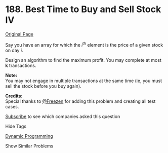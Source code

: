 # 188. Best Time to Buy and Sell Stock IV

[Original Page](https://leetcode.com/problems/best-time-to-buy-and-sell-stock-iv/)

Say you have an array for which the _i_<sup>th</sup> element is the price of a given stock on day _i_.

Design an algorithm to find the maximum profit. You may complete at most **k** transactions.

**Note:**  
You may not engage in multiple transactions at the same time (ie, you must sell the stock before you buy again).

**Credits:**  
Special thanks to [@Freezen](https://oj.leetcode.com/discuss/user/Freezen) for adding this problem and creating all test cases.

<div>

[Subscribe](/subscribe/) to see which companies asked this question

</div>

<div>

<div id="tags" class="btn btn-xs btn-warning">Hide Tags</div>

<span class="hidebutton" style="display: inline;">[Dynamic Programming](/tag/dynamic-programming/)</span></div>

<div>

<div id="similar" class="btn btn-xs btn-warning">Show Similar Problems</div>

<span class="hidebutton" style="display: none;">[(E) Best Time to Buy and Sell Stock](/problems/best-time-to-buy-and-sell-stock/) [(M) Best Time to Buy and Sell Stock II](/problems/best-time-to-buy-and-sell-stock-ii/) [(H) Best Time to Buy and Sell Stock III](/problems/best-time-to-buy-and-sell-stock-iii/)</span></div>